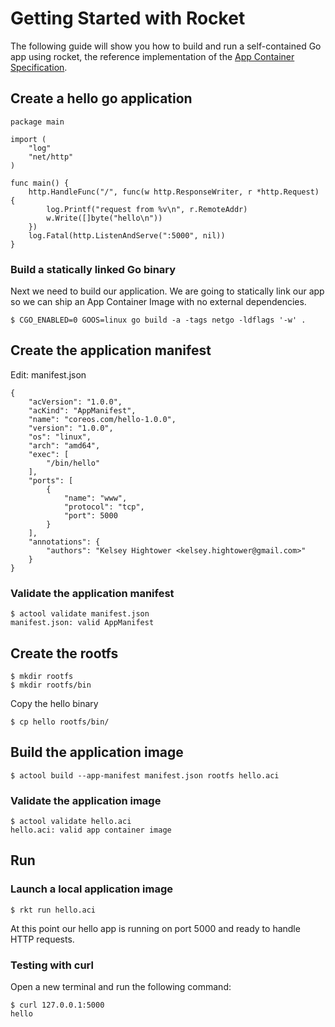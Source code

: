 # Getting Started with Rocket

The following guide will show you how to build and run a self-contained Go app
using rocket, the reference implementation of the [App Container
Specification](https://github.com/appc/spec).

## Create a hello go application

```
package main

import (
	"log"
	"net/http"
)

func main() {
	http.HandleFunc("/", func(w http.ResponseWriter, r *http.Request) {
		log.Printf("request from %v\n", r.RemoteAddr)
		w.Write([]byte("hello\n"))
	})
	log.Fatal(http.ListenAndServe(":5000", nil))
}
```

### Build a statically linked Go binary

Next we need to build our application. We are going to statically link our app
so we can ship an App Container Image with no external dependencies.

```
$ CGO_ENABLED=0 GOOS=linux go build -a -tags netgo -ldflags '-w' .
```

## Create the application manifest

Edit: manifest.json

```
{
    "acVersion": "1.0.0",
    "acKind": "AppManifest",
    "name": "coreos.com/hello-1.0.0",
    "version": "1.0.0",
    "os": "linux",
    "arch": "amd64",
    "exec": [
        "/bin/hello"
    ],
    "ports": [
        {
            "name": "www",
            "protocol": "tcp",
            "port": 5000
        }
    ],
    "annotations": {
        "authors": "Kelsey Hightower <kelsey.hightower@gmail.com>"
    }
}
```

### Validate the application manifest

```
$ actool validate manifest.json
manifest.json: valid AppManifest
```

## Create the rootfs

```
$ mkdir rootfs
$ mkdir rootfs/bin
```

Copy the hello binary

```
$ cp hello rootfs/bin/
```

## Build the application image

```
$ actool build --app-manifest manifest.json rootfs hello.aci
```

### Validate the application image

```
$ actool validate hello.aci
hello.aci: valid app container image
```

## Run

### Launch a local application image

```
$ rkt run hello.aci
```

At this point our hello app is running on port 5000 and ready to handle HTTP
requests.

### Testing with curl

Open a new terminal and run the following command:

```
$ curl 127.0.0.1:5000
hello
```
